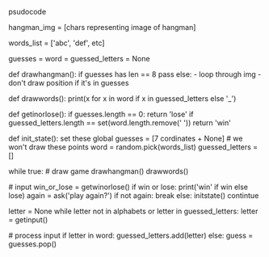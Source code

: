 psudocode

hangman_img = [chars representing image of hangman]

words_list = ['abc', 'def', etc]

guesses = word = guessed_letters = None

def drawhangman():
    if guesses has len == 8
        pass
    else:
    - loop through img
    -  don't draw position if it's in guesses
    
def drawwords():
    print(x for x in word if x in guessed_letters else '_')

def getinorlose():
    if guesses.length == 0:
        return 'lose'
    if guessed_letters.length == set(word.length.remove(' '))
        return 'win'

def init_state():
    set these global 
    guesses = [7 cordinates + None] # we won't draw these points
    word = random.pick(words_list)
    guessed_letters = []

while true:
  \# draw game
  drawhangman()
  drawwords()
  
  \# input
  win_or_lose = getwinorlose()
  if win or lose:
      print('win' if win else lose)
      again = ask('play again?')
      if not again:
          break
      else:
          initstate()
          contintue
          
  letter = None
  while letter not in alphabets or letter in guessed_letters:
      letter = getinput()
  
  \# process input
  if letter in word:
      guessed_letters.add(letter)
  else:
      guess = guesses.pop()
  
          
